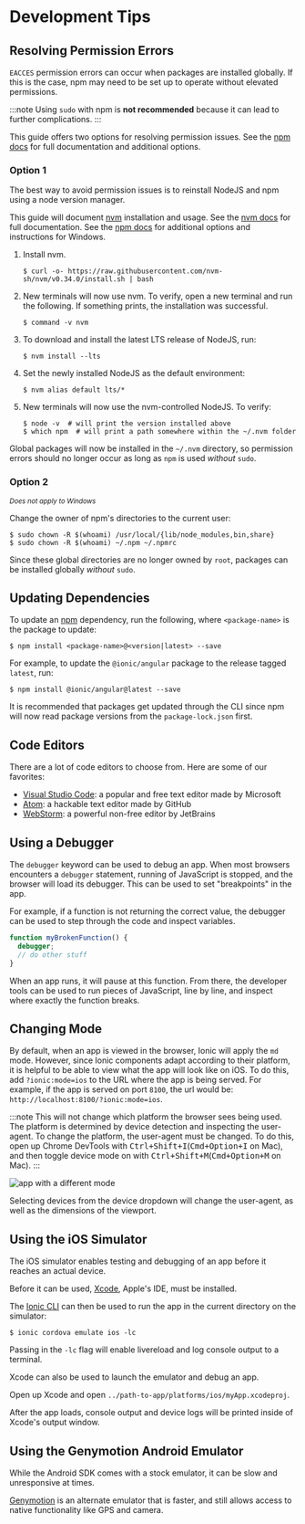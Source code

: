 # Development Tips

## Resolving Permission Errors

`EACCES` permission errors can occur when packages are installed globally. If this is the case, npm may need to be set up to operate without elevated permissions.

:::note
Using `sudo` with npm is **not recommended** because it can lead to further complications.
:::

This guide offers two options for resolving permission issues. See the [npm docs](https://docs.npmjs.com/resolving-eacces-permissions-errors-when-installing-packages-globally) for full documentation and additional options.

### Option 1

The best way to avoid permission issues is to reinstall NodeJS and npm using a node version manager.

This guide will document [nvm](https://github.com/nvm-sh/nvm) installation and usage. See the [nvm docs](https://github.com/nvm-sh/nvm#installation-and-update) for full documentation. See the [npm docs](https://docs.npmjs.com/downloading-and-installing-node-js-and-npm#using-a-node-version-manager-to-install-nodejs-and-npm) for additional options and instructions for Windows.

1. Install nvm.

   ```shell
   $ curl -o- https://raw.githubusercontent.com/nvm-sh/nvm/v0.34.0/install.sh | bash
   ```

1. New terminals will now use nvm. To verify, open a new terminal and run the following. If something prints, the installation was successful.

   ```shell
   $ command -v nvm
   ```

1. To download and install the latest LTS release of NodeJS, run:

   ```shell
   $ nvm install --lts
   ```

1. Set the newly installed NodeJS as the default environment:

   ```shell
   $ nvm alias default lts/*
   ```

1. New terminals will now use the nvm-controlled NodeJS. To verify:

   ```shell
   $ node -v  # will print the version installed above
   $ which npm  # will print a path somewhere within the ~/.nvm folder
   ```

Global packages will now be installed in the `~/.nvm` directory, so permission errors should no longer occur as long as `npm` is used _without_ `sudo`.

### Option 2

<small>
  <em>Does not apply to Windows</em>
</small>

Change the owner of npm's directories to the current user:

```shell
$ sudo chown -R $(whoami) /usr/local/{lib/node_modules,bin,share}
$ sudo chown -R $(whoami) ~/.npm ~/.npmrc
```

Since these global directories are no longer owned by `root`, packages can be installed globally _without_ `sudo`.

## Updating Dependencies

To update an [npm](https://www.npmjs.com/) dependency, run the following, where `<package-name>` is the package to update:

```shell
$ npm install <package-name>@<version|latest> --save
```

For example, to update the `@ionic/angular` package to the release tagged `latest`, run:

```shell
$ npm install @ionic/angular@latest --save
```

It is recommended that packages get updated through the CLI since npm will now read package versions from the `package-lock.json` first.

## Code Editors

There are a lot of code editors to choose from. Here are some of our favorites:

- [Visual Studio Code](https://code.visualstudio.com): a popular and free text editor made by Microsoft
- [Atom](https://atom.io): a hackable text editor made by GitHub
- [WebStorm](https://www.jetbrains.com/webstorm/): a powerful non-free editor by JetBrains

## Using a Debugger

The `debugger` keyword can be used to debug an app. When most browsers encounters a `debugger` statement, running of JavaScript is stopped, and the browser will load its debugger. This can be used to set "breakpoints" in the app.

For example, if a function is not returning the correct value, the debugger can be used to step through the code and inspect variables.

```javascript
function myBrokenFunction() {
  debugger;
  // do other stuff
}
```

When an app runs, it will pause at this function. From there, the developer tools can be used to run pieces of JavaScript, line by line, and inspect where exactly the function breaks.

## Changing Mode

By default, when an app is viewed in the browser, Ionic will apply the `md` mode. However, since Ionic components adapt according to their platform, it is helpful to be able to view what the app will look like on iOS. To do this, add `?ionic:mode=ios` to the URL where the app is being served. For example, if the app is served on port `8100`, the url would be: `http://localhost:8100/?ionic:mode=ios`.

:::note
This will not change which platform the browser sees being used. The platform is determined by device detection and inspecting the user-agent. To change the platform, the user-agent must be changed. To do this, open up Chrome DevTools with <kbd>Ctrl+Shift+I</kbd>(<kbd>Cmd+Option+I</kbd> on Mac), and then toggle device mode on with <kbd>Ctrl+Shift+M</kbd>(<kbd>Cmd+Option+M</kbd> on Mac).
:::

![app with a different mode](/img/faq/tips/change-device-platform.png)

Selecting devices from the device dropdown will change the user-agent, as well as the dimensions of the viewport.

## Using the iOS Simulator

The iOS simulator enables testing and debugging of an app before it reaches an actual device.

Before it can be used, [Xcode](https://developer.apple.com/xcode/download/), Apple's IDE, must be installed.

The [Ionic CLI](../cli.md) can then be used to run the app in the current directory on the simulator:

```shell
$ ionic cordova emulate ios -lc
```

Passing in the `-lc` flag will enable livereload and log console output to a terminal.

Xcode can also be used to launch the emulator and debug an app.

Open up Xcode and open `../path-to-app/platforms/ios/myApp.xcodeproj`.

After the app loads, console output and device logs will be printed inside of Xcode's output window.

## Using the Genymotion Android Emulator

While the Android SDK comes with a stock emulator, it can be slow and unresponsive at times.

[Genymotion](https://www.genymotion.com) is an alternate emulator that is faster, and still allows access to native functionality like GPS and camera.
